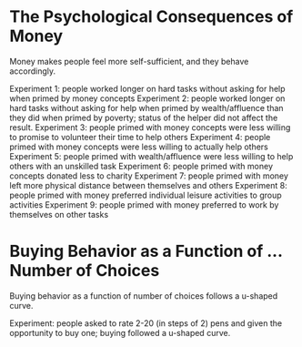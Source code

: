 # The Psychological Consequences of Money
Money makes people feel more self-sufficient, and they behave accordingly.

Experiment 1: people worked longer on hard tasks without asking for help when primed by money concepts
Experiment 2: people worked longer on hard tasks without asking for help when primed by wealth/affluence than they did when primed by poverty; status of the helper did not affect the result.
Experiment 3: people primed with money concepts were less willing to promise to volunteer their time to help others
Experiment 4: people primed with money concepts were less willing to actually help others
Experiment 5: people primed with wealth/affluence were less willing to help others with an unskilled task
Experiment 6: people primed with money concepts donated less to charity
Experiment 7: people primed with money left more physical distance between themselves and others
Experiment 8: people primed with money preferred individual leisure activities to group activities
Experiment 9: people primed with money preferred to work by themselves on other tasks

# Buying Behavior as a Function of ... Number of Choices
Buying behavior as a function of number of choices follows a u-shaped curve.

Experiment: people asked to rate 2-20 (in steps of 2) pens and given the opportunity to buy one; buying followed a u-shaped curve.


